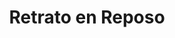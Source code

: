 ---
title: "Retrato en Reposo"
description: "Esta pieza es un homenaje a la quietud. La figura, sentada con naturalidad y mirada lateral, transmite una calma que no necesita explicación. Con una paleta mínima y líneas limpias, quise capturar ese momento íntimo donde el cuerpo descansa pero la mente sigue viajando. El fondo suave y las formas verticales crean un ritmo silencioso, como si el tiempo se hubiera detenido solo para contemplar. Es una obra sobre presencia, sobre estar sin hacer ruido."
image: "@assets/projects/12.jpg"
---